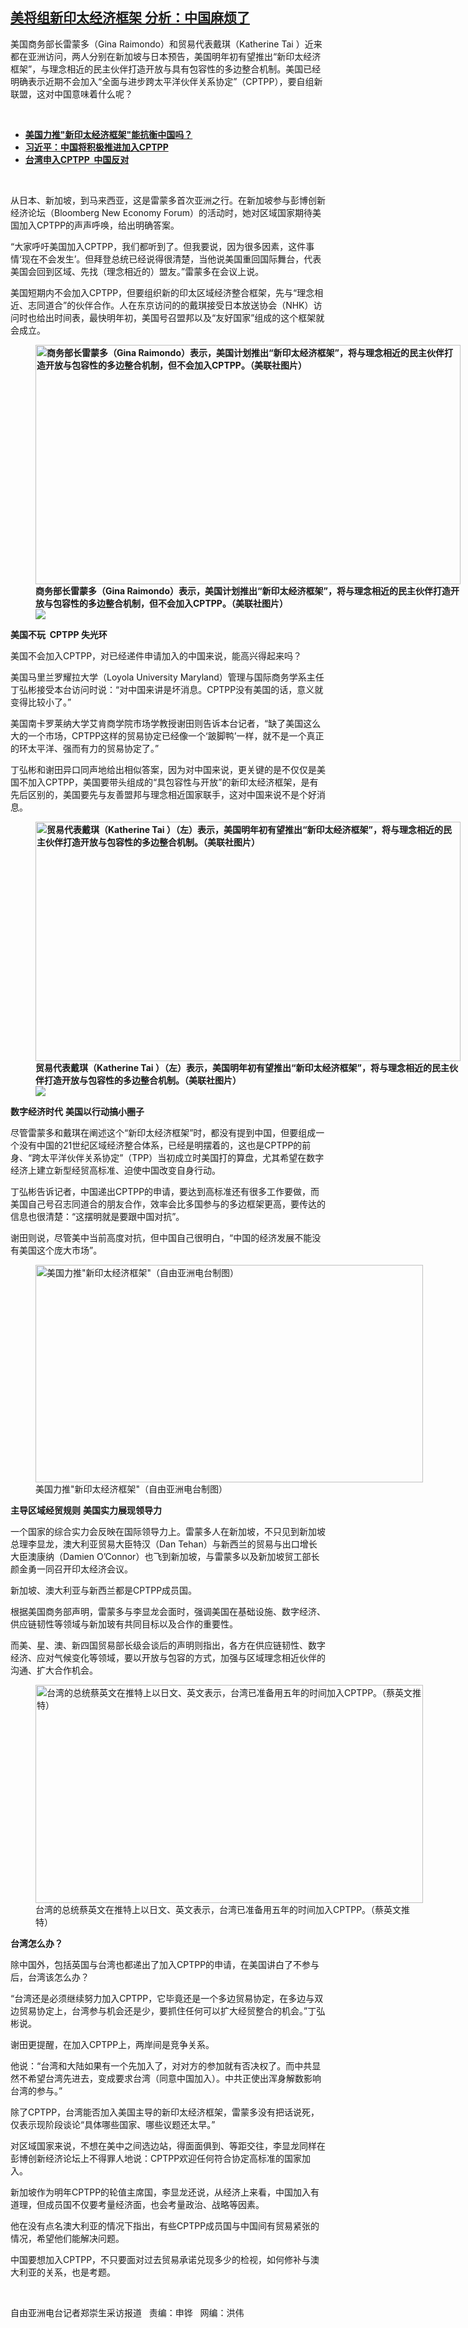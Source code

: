 <!--1637266380000-->
[美将组新印太经济框架    分析：中国麻烦了](https://www.rfa.org/mandarin/yataibaodao/jingmao/rc-11182021092301.html)
------

<p></p><p>美国商务部长雷蒙多（Gina Raimondo）和贸易代表戴琪（Katherine Tai ）近来都在亚洲访问，两人分别在新加坡与日本预告，美国明年初有望推出“新印太经济框架”，与理念相近的民主伙伴打造开放与具有包容性的多边整合机制。美国已经明确表示近期不会加入“全面与进步跨太平洋伙伴关系协定”（CPTPP），要自组新联盟，这对中国意味着什么呢？</p><p><br/></p><ul><li><a href="https://www.rfa.org/mandarin/yataibaodao/junshiwaijiao/rc-10292021100644.html"><strong>美国力推"新印太经济框架"能抗衡中国吗？</strong></a></li><li><strong><a href="https://www.rfa.org/mandarin/Xinwen/5-11042021110158.html">习近平：中国将积极推进加入CPTPP</a></strong></li><li><strong><a href="https://www.rfa.org/mandarin/yataibaodao/gangtai/hx1-09232021092438.html">台湾申入CPTPP  中国反对</a></strong></li></ul><p><br/></p><p>从日本、新加坡，到马来西亚，这是雷蒙多首次亚洲之行。在新加坡参与彭博创新经济论坛（Bloomberg New Economy Forum）的活动时，她对区域国家期待美国加入CPTPP的声声呼唤，给出明确答案。</p><p>“大家呼吁美国加入CPTPP，我们都听到了。但我要说，因为很多因素，这件事情‘现在不会发生’。但拜登总统已经说得很清楚，当他说美国重回国际舞台，代表美国会回到区域、先找（理念相近的）盟友。”雷蒙多在会议上说。</p><p>美国短期内不会加入CPTPP，但要组织新的印太区域经济整合框架，先与“理念相近、志同道合”的伙伴合作。人在东京访问的的戴琪接受日本放送协会（NHK）访问时也给出时间表，最快明年初，美国号召盟邦以及“友好国家”组成的这个框架就会成立。</p><p><strong><figure class="image-richtext image-inline captioned" style="width:680px;"><img alt="商务部长雷蒙多（Gina Raimondo）表示，美国计划推出“新印太经济框架”，将与理念相近的民主伙伴打造开放与包容性的多边整合机制，但不会加入CPTPP。（美联社图片）" height="383" src="https://www.rfa.org/mandarin/yataibaodao/jingmao/rc-11182021092301.html/rc1118.jpg/@@images/840516a6-a4bd-4a18-9e32-71538333e4ad.jpeg" title="rc1118.jpg" width="680"/><figcaption class="image-caption">商务部长雷蒙多（Gina Raimondo）表示，美国计划推出“新印太经济框架”，将与理念相近的民主伙伴打造开放与包容性的多边整合机制，但不会加入CPTPP。（美联社图片）</figcaption><small></small><div id="zoomattribute"><a data-caption="商务部长雷蒙多（Gina Raimondo）表示，美国计划推出“新印太经济框架”，将与理念相近的民主伙伴打造开放与包容性的多边整合机制，但不会加入CPTPP。（美联社图片）" data-fancybox="" href="https://www.rfa.org/mandarin/yataibaodao/jingmao/rc-11182021092301.html/rc1118.jpg" id="single_image" title="商务部长雷蒙多（Gina Raimondo）表示，美国计划推出“新印太经济框架”，将与理念相近的民主伙伴打造开放与包容性的多边整合机制，但不会加入CPTPP。（美联社图片）"><img src="/++plone++rfa-resources/img/icon-zoom.png"/></a></div></figure></strong></p><p><strong>美国不玩</strong><strong> </strong><strong> CPTPP </strong><strong>失光环</strong></p><p>美国不会加入CPTPP，对已经递件申请加入的中国来说，能高兴得起来吗？</p><p>美国马里兰罗耀拉大学（Loyola University Maryland）管理与国际商务学系主任丁弘彬接受本台访问时说：“对中国来讲是坏消息。CPTPP没有美国的话，意义就变得比较小了。”</p><p>美国南卡罗莱纳大学艾肯商学院市场学教授谢田则告诉本台记者，“缺了美国这么大的一个市场，CPTPP这样的贸易协定已经像一个‘跛脚鸭’一样，就不是一个真正的环太平洋、强而有力的贸易协定了。”</p><p>丁弘彬和谢田异口同声地给出相似答案，因为对中国来说，更关键的是不仅仅是美国不加入CPTPP，美国要带头组成的“具包容性与开放”的新印太经济框架，是有先后区别的，美国要先与友善盟邦与理念相近国家联手，这对中国来说不是个好消息。</p><p><strong><figure class="image-richtext image-inline captioned" style="width:680px;"><img alt="贸易代表戴琪（Katherine Tai ）（左）表示，美国明年初有望推出“新印太经济框架”，将与理念相近的民主伙伴打造开放与包容性的多边整合机制。（美联社图片）" height="383" src="https://www.rfa.org/mandarin/yataibaodao/jingmao/rc-11182021092301.html/rc1118a.jpg/@@images/4781cf26-f204-4ea6-8375-82588b0ae5ce.jpeg" title="rc1118a.jpg" width="680"/><figcaption class="image-caption">贸易代表戴琪（Katherine Tai ）（左）表示，美国明年初有望推出“新印太经济框架”，将与理念相近的民主伙伴打造开放与包容性的多边整合机制。（美联社图片）</figcaption><small></small><div id="zoomattribute"><a data-caption="贸易代表戴琪（Katherine Tai ）（左）表示，美国明年初有望推出“新印太经济框架”，将与理念相近的民主伙伴打造开放与包容性的多边整合机制。（美联社图片）" data-fancybox="" href="https://www.rfa.org/mandarin/yataibaodao/jingmao/rc-11182021092301.html/rc1118a.jpg" id="single_image" title="贸易代表戴琪（Katherine Tai ）（左）表示，美国明年初有望推出“新印太经济框架”，将与理念相近的民主伙伴打造开放与包容性的多边整合机制。（美联社图片）"><img src="/++plone++rfa-resources/img/icon-zoom.png"/></a></div></figure></strong></p><p><strong>数字经济时代</strong> <strong>美国以行动搞小圈子</strong></p><p>尽管雷蒙多和戴琪在阐述这个“新印太经济框架”时，都没有提到中国，但要组成一个没有中国的21世纪区域经济整合体系，已经是明摆着的，这也是CPTPP的前身、“跨太平洋伙伴关系协定”（TPP）当初成立时美国打的算盘，尤其希望在数字经济上建立新型经贸高标准、迫使中国改变自身行动。</p><p>丁弘彬告诉记者，中国递出CPTPP的申请，要达到高标准还有很多工作要做，而美国自己号召志同道合的朋友合作，效率会比多国参与的多边框架更高，要传达的信息也很清楚：“这摆明就是要跟中国对抗”。</p><p>谢田则说，尽管美中当前高度对抗，但中国自己很明白，“中国的经济发展不能没有美国这个庞大市场”。</p><p><figure class="image-richtext image-inline captioned" style="width:620px;"><img alt='美国力推"新印太经济框架"（自由亚洲电台制图）' height="348" src="https://www.rfa.org/mandarin/yataibaodao/jingmao/rc-11182021092301.html/rc1118b.jpg/@@images/04a709b0-78bf-4c05-a1aa-094652734a46.jpeg" title="rc1118b.jpg" width="620"/><figcaption class="image-caption">美国力推"新印太经济框架"（自由亚洲电台制图）</figcaption><small></small></figure></p><p><strong>主导区域经贸规则</strong> <strong>美国实力展现领导力</strong></p><p>一个国家的综合实力会反映在国际领导力上。雷蒙多人在新加坡，不只见到新加坡总理李显龙，澳大利亚贸易大臣特汉（Dan Tehan）与新西兰的贸易与出口增长大臣澳康纳（Damien O’Connor）也飞到新加坡，与雷蒙多以及新加坡贸工部长颜金勇一同召开印太经济会议。</p><p>新加坡、澳大利亚与新西兰都是CPTPP成员国。</p><p>根据美国商务部声明，雷蒙多与李显龙会面时，强调美国在基础设施、数字经济、供应链韧性等领域与新加玻有共同目标以及合作的重要性。</p><p>而美、星、澳、新四国贸易部长级会谈后的声明则指出，各方在供应链韧性、数字经济、应对气候变化等领域，要以开放与包容的方式，加强与区域理念相近伙伴的沟通、扩大合作机会。</p><p><figure class="image-richtext image-inline captioned" style="width:620px;"><img alt="台湾的总统蔡英文在推特上以日文、英文表示，台湾已准备用五年的时间加入CPTPP。（蔡英文推特）" height="349" src="https://www.rfa.org/mandarin/yataibaodao/jingmao/rc-11182021092301.html/rc1118e.jpg/@@images/4f2c7b06-d7a9-4bf3-83d6-bda1989a44ef.jpeg" title="rc1118e.jpg" width="620"/><figcaption class="image-caption">台湾的总统蔡英文在推特上以日文、英文表示，台湾已准备用五年的时间加入CPTPP。（蔡英文推特）</figcaption><small></small></figure></p><p><strong>台湾怎么办？</strong></p><p>除中国外，包括英国与台湾也都递出了加入CPTPP的申请，在美国讲白了不参与后，台湾该怎么办？</p><p>“台湾还是必须继续努力加入CPTPP，它毕竟还是一个多边贸易协定，在多边与双边贸易协定上，台湾参与机会还是少，要抓住任何可以扩大经贸整合的机会。”丁弘彬说。</p><p>谢田更提醒，在加入CPTPP上，两岸间是竞争关系。</p><p>他说：“台湾和大陆如果有一个先加入了，对对方的参加就有否决权了。而中共显然不希望台湾先进去，变成要求台湾（同意中国加入）。中共正使出浑身解数影响台湾的参与。”</p><p>除了CPTPP，台湾能否加入美国主导的新印太经济框架，雷蒙多没有把话说死，仅表示现阶段谈论“具体哪些国家、哪些议题还太早。”</p><p>对区域国家来说，不想在美中之间选边站，得面面俱到、等距交往，李显龙同样在彭博创新经济论坛上不得罪人地说：CPTPP欢迎任何符合协定高标准的国家加入。</p><p>新加坡作为明年CPTPP的轮值主席国，李显龙还说，从经济上来看，中国加入有道理，但成员国不仅要考量经济面，也会考量政治、战略等因素。</p><p>他在没有点名澳大利亚的情况下指出，有些CPTPP成员国与中国间有贸易紧张的情况，希望他们能解决问题。</p><p>中国要想加入CPTPP，不只要面对过去贸易承诺兑现多少的检视，如何修补与澳大利亚的关系，也是考题。</p><p><br/></p><p>自由亚洲电台记者郑崇生采访报道   责编：申铧   网编：洪伟</p>
